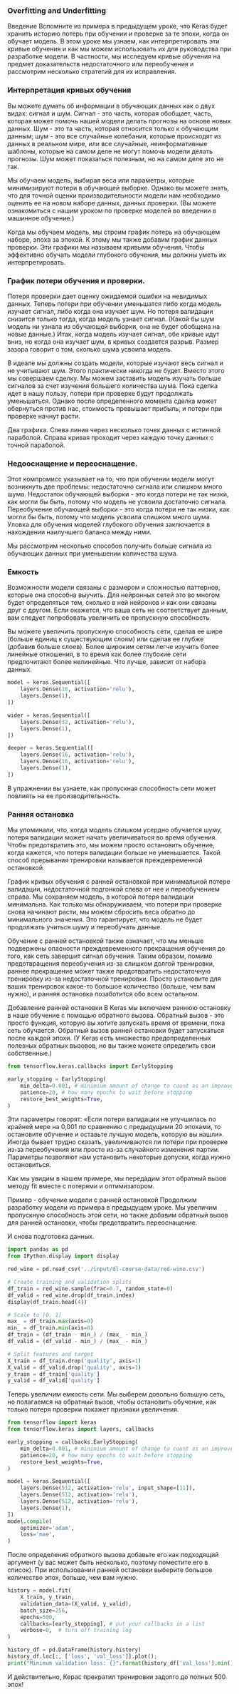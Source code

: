 ### Overfitting and Underfitting
Введение
Вспомните из примера в предыдущем уроке, что Keras будет хранить историю потерь при обучении и проверке за те эпохи, 
когда он обучает модель. В этом уроке мы узнаем, как интерпретировать эти кривые обучения и как мы можем 
использовать их для руководства при разработке модели. В частности, мы исследуем кривые обучения на предмет 
доказательств недостаточного или переобучения и рассмотрим несколько стратегий для их исправления.   

### Интерпретация кривых обучения
Вы можете думать об информации в обучающих данных как о двух видах: сигнал и шум. Сигнал - это часть, которая 
обобщает, часть, которая может помочь нашей модели делать прогнозы на основе новых данных. Шум - это та часть, 
которая относится только к обучающим данным; шум - это все случайные колебания, которые происходят из данных в 
реальном мире, или все случайные, неинформативные шаблоны, которые на самом деле не могут помочь модели делать 
прогнозы. Шум может показаться полезным, но на самом деле это не так.    

Мы обучаем модель, выбирая веса или параметры, которые минимизируют потери в обучающей выборке. Однако вы можете 
знать, что для точной оценки производительности модели нам необходимо оценить ее на новом наборе данных, данных 
проверки. (Вы можете ознакомиться с нашим уроком по проверке моделей во введении в машинное обучение.)  

Когда мы обучаем модель, мы строим график потерь на обучающем наборе, эпоха за эпохой. К этому мы также добавим 
график данных проверки. Эти графики мы называем кривыми обучения. Чтобы эффективно обучать модели глубокого обучения,
мы должны уметь их интерпретировать.  

### График потери обучения и проверки.
Потеря проверки дает оценку ожидаемой ошибки на невидимых данных.
Теперь потери при обучении уменьшатся либо когда модель изучает сигнал, либо когда она изучает шум. Но потеря 
валидации снизится только тогда, когда модель узнает сигнал. (Какой бы шум модель ни узнала из обучающей выборки, 
она не будет обобщена на новые данные.) Итак, когда модель изучает сигнал, обе кривые идут вниз, но когда она 
изучает шум, в кривых создается разрыв. Размер зазора говорит о том, сколько шума усвоила модель.   

В идеале мы должны создать модели, которые изучают весь сигнал и не учитывают шум. Этого практически никогда не 
будет. Вместо этого мы совершаем сделку. Мы можем заставить модель изучать больше сигналов за счет изучения большего 
количества шума. Пока сделка идет в нашу пользу, потери при проверке будут продолжать уменьшаться. Однако после 
определенного момента сделка может обернуться против нас, стоимость превышает прибыль, и потери при проверке начнут 
расти.    

Два графика. Слева линия через несколько точек данных с истинной параболой. Справа кривая проходит через каждую 
точку данных с точной параболой. 


### Недооснащение и переоснащение.
Этот компромисс указывает на то, что при обучении модели могут возникнуть две проблемы: недостаточно сигнала или 
слишком много шума. Недостаток обучающей выборки - это когда потери не так низки, как могли бы быть, потому что 
модель не усвоила достаточно сигнала. Переобучение обучающей выборки - это когда потери не так низки, как могли бы 
быть, потому что модель усвоила слишком много шума. Уловка для обучения моделей глубокого обучения заключается в 
нахождении наилучшего баланса между ними.    

Мы рассмотрим несколько способов получить больше сигнала из обучающих данных при уменьшении количества шума.

### Емкость
Возможности модели связаны с размером и сложностью паттернов, которые она способна выучить. Для нейронных сетей это 
во многом будет определяться тем, сколько в ней нейронов и как они связаны друг с другом. Если окажется, что ваша 
сеть не соответствует данным, вам следует попробовать увеличить ее пропускную способность.  

Вы можете увеличить пропускную способность сети, сделав ее шире (больше единиц к существующим слоям) или сделав ее 
глубже (добавив больше слоев). Более широким сетям легче изучить более линейные отношения, в то время как более 
глубокие сети предпочитают более нелинейные. Что лучше, зависит от набора данных.  
```python
model = keras.Sequential([
    layers.Dense(16, activation='relu'),
    layers.Dense(1),
])

wider = keras.Sequential([
    layers.Dense(32, activation='relu'),
    layers.Dense(1),
])

deeper = keras.Sequential([
    layers.Dense(16, activation='relu'),
    layers.Dense(16, activation='relu'),
    layers.Dense(1),
])
```

В упражнении вы узнаете, как пропускная способность сети может повлиять на ее производительность.

### Ранняя остановка
Мы упоминали, что, когда модель слишком усердно обучается шуму, потеря валидации может начать увеличиваться во время 
обучения. Чтобы предотвратить это, мы можем просто остановить обучение, когда кажется, что потеря валидации больше 
не уменьшается. Такой способ прерывания тренировки называется преждевременной остановкой.  

График кривых обучения с ранней остановкой при минимальной потере валидации, недостаточной подгонкой слева от нее и 
переобучением справа. 
Мы сохраняем модель, в которой потеря валидации минимальна.
Как только мы обнаруживаем, что потери при проверке снова начинают расти, мы можем сбросить веса обратно до 
минимального значения. Это гарантирует, что модель не будет продолжать учиться шуму и переобучать данные.  

Обучение с ранней остановкой также означает, что мы меньше подвержены опасности преждевременного прекращения 
обучения до того, как сеть завершит сигнал обучения. Таким образом, помимо предотвращения переобучения из-за слишком 
долгой тренировки, раннее прекращение может также предотвратить недостаточную тренировку из-за недостаточной 
тренировки. Просто установите для ваших тренировок какое-то большое количество (больше, чем вам нужно), и ранняя 
остановка позаботится обо всем остальном.    

Добавление ранней остановки
В Keras мы включаем раннюю остановку в наше обучение с помощью обратного вызова. Обратный вызов - это просто функция,
которую вы хотите запускать время от времени, пока сеть обучается. Обратный вызов ранней остановки будет запускаться 
после каждой эпохи. (У Keras есть множество предопределенных полезных обратных вызовов, но вы также можете 
определить свои собственные.)   

```python
from tensorflow.keras.callbacks import EarlyStopping

early_stopping = EarlyStopping(
    min_delta=0.001, # minimium amount of change to count as an improvement
    patience=20, # how many epochs to wait before stopping
    restore_best_weights=True,
)
```
Эти параметры говорят: «Если потеря валидации не улучшилась по крайней мере на 0,001 по сравнению с предыдущими 20 
эпохами, то остановите обучение и оставьте лучшую модель, которую вы нашли». Иногда бывает трудно сказать, 
увеличиваются ли потери при проверке из-за переобучения или просто из-за случайного изменения партии. Параметры 
позволяют нам установить некоторые допуски, когда нужно остановиться.   

Как мы увидим в нашем примере, мы передадим этот обратный вызов методу fit вместе с потерями и оптимизатором.

Пример - обучение модели с ранней остановкой
Продолжим разработку модели из примера в предыдущем уроке. Мы увеличим пропускную способность этой сети, но также 
добавим обратный вызов для ранней остановки, чтобы предотвратить переоснащение. 

И снова подготовка данных.

```python
import pandas as pd
from IPython.display import display

red_wine = pd.read_csv('../input/dl-course-data/red-wine.csv')

# Create training and validation splits
df_train = red_wine.sample(frac=0.7, random_state=0)
df_valid = red_wine.drop(df_train.index)
display(df_train.head(4))

# Scale to [0, 1]
max_ = df_train.max(axis=0)
min_ = df_train.min(axis=0)
df_train = (df_train - min_) / (max_ - min_)
df_valid = (df_valid - min_) / (max_ - min_)

# Split features and target
X_train = df_train.drop('quality', axis=1)
X_valid = df_valid.drop('quality', axis=1)
y_train = df_train['quality']
y_valid = df_valid['quality']
```
Теперь увеличим емкость сети. Мы выберем довольно большую сеть, но полагаемся на обратный вызов, чтобы остановить 
обучение, как только потеря проверки покажет признаки увеличения. 

```python
from tensorflow import keras
from tensorflow.keras import layers, callbacks

early_stopping = callbacks.EarlyStopping(
    min_delta=0.001, # minimium amount of change to count as an improvement
    patience=20, # how many epochs to wait before stopping
    restore_best_weights=True,
)

model = keras.Sequential([
    layers.Dense(512, activation='relu', input_shape=[11]),
    layers.Dense(512, activation='relu'),
    layers.Dense(512, activation='relu'),
    layers.Dense(1),
])
model.compile(
    optimizer='adam',
    loss='mae',
)
```
После определения обратного вызова добавьте его как подходящий аргумент (у вас может быть несколько, поэтому 
поместите его в список). При использовании ранней остановки выберите большое количество эпох, больше, чем вам нужно. 
```python
history = model.fit(
    X_train, y_train,
    validation_data=(X_valid, y_valid),
    batch_size=256,
    epochs=500,
    callbacks=[early_stopping], # put your callbacks in a list
    verbose=0,  # turn off training log
)

history_df = pd.DataFrame(history.history)
history_df.loc[:, ['loss', 'val_loss']].plot();
print("Minimum validation loss: {}".format(history_df['val_loss'].min()))
```

И действительно, Керас прекратил тренировки задолго до полных 500 эпох!

